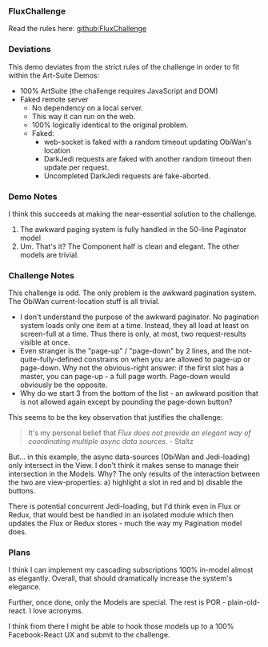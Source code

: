 ### FluxChallenge

Read the rules here: [github:FluxChallenge](https://github.com/staltz/flux-challenge)

### Deviations

This demo deviates from the strict rules of the challenge in order to fit within the Art-Suite Demos:

* 100% ArtSuite (the challenge requires JavaScript and DOM)
* Faked remote server
	* No dependency on a local server.
	* This way it can run on the web.
	* 100% logically identical to the original problem.
	* Faked:
		* web-socket is faked with a random timeout updating ObiWan's location
		* DarkJedi requests are faked with another random timeout then update per request.
		* Uncompleted DarkJedi requests are fake-aborted.

### Demo Notes

I think this succeeds at making the near-essential solution to the challenge.

1. The awkward paging system is fully handled in the 50-line Paginator model
2. Um. That's it? The Component half is clean and elegant. The other models are trivial.

### Challenge Notes

This challenge is odd. The only problem is the awkward pagination system. The ObiWan current-location stuff is all trivial.

* I don't understand the purpose of the awkward paginator. No pagination system loads only one item at a time. Instead, they all load at least on screen-full at a time. Thus there is only, at most, two request-results visible at once.
* Even stranger is the "page-up" / "page-down" by 2 lines, and the not-quite-fully-defined constrains on when you are allowed to page-up or page-down. Why not the obvious-right answer: if the first slot has a master, you can page-up - a full page worth. Page-down would obviously be the opposite.
* Why do we start 3 from the bottom of the list - an awkward position that is not allowed again except by pounding the page-down button?

This seems to be the key observation that justifies the challenge:
> It's my personal belief that *Flux does not provide an elegant way of coordinating multiple async data sources*. - Staltz

But... in this example, the async data-sources (ObiWan and Jedi-loading) only intersect in the View. I don't think it makes sense to manage their intersection in the Models. Why? The only results of the interaction between the two are view-properties: a) highlight a slot in red and b) disable the buttons.

There is potential concurrent Jedi-loading, but I'd think even in Flux or Redux, that would best be handled in an isolated module which then updates the Flux or Redux stores - much the way my Pagination model does.

### Plans

I think I can implement my cascading subscriptions 100% in-model almost as elegantly. Overall, that should dramatically increase the system's elegance.

Further, once done, only the Models are special. The rest is POR - plain-old-react. I love acronyms.

I think from there I might be able to hook those models up to a 100% Facebook-React UX and submit to the challenge.